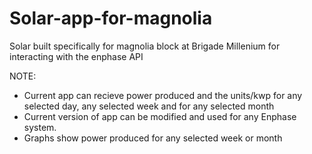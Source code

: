 # Solar-app-for-magnolia
Solar built specifically for magnolia block at Brigade Millenium for interacting with the enphase API



NOTE:
 - Current app can recieve power produced and the units/kwp for any selected day, any selected week and for any selected month
 - Current version of app can be modified and used for any Enphase system. 
 - Graphs show power produced for any selected week or month
 

